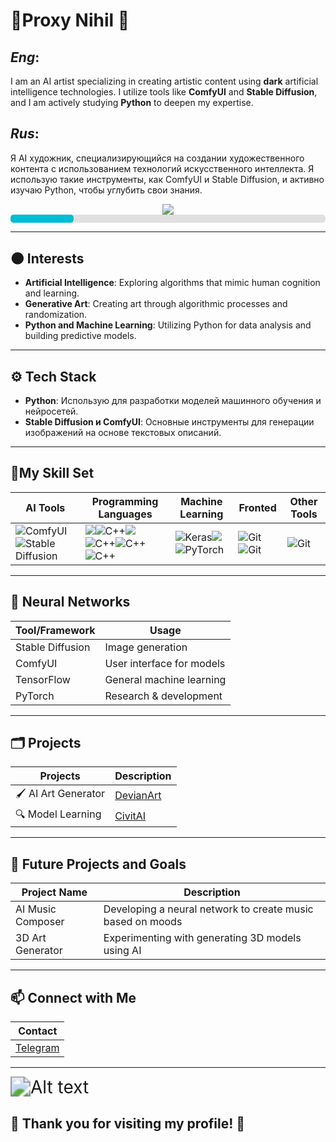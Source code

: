# 🖤**Proxy Nihil** 🖤

## *Eng*:

I am an AI artist specializing in creating artistic content using **dark** artificial intelligence technologies. I utilize tools like **ComfyUI** and **Stable Diffusion**, and I am actively studying **Python** to deepen my expertise.

## *Rus*:

Я AI художник, специализирующийся на создании художественного контента с использованием технологий искусственного интеллекта. Я использую такие инструменты, как ComfyUI и Stable Diffusion, и активно изучаю Python, чтобы углубить свои знания.

<div align="center"> 
<img src="https://imgur.com/910B91H.png" style="zoom:110%;" />
</div>

<div style="width: 100%; background-color: #e0e0e0; border-radius: 5px;">
    <div style="width: 20%; height: 13px; background-color: #00bcd4; border-radius: 5px;"></div>
</div>

-------------



## 🌑 Interests

- **Artificial Intelligence**: Exploring algorithms that mimic human cognition and learning.
- **Generative Art**: Creating art through algorithmic processes and randomization.
- **Python and Machine Learning**: Utilizing Python for data analysis and building predictive models.

----------------------------



## ⚙️ Tech Stack

- **Python**: Использую для разработки моделей машинного обучения и нейросетей.
- **Stable Diffusion и ComfyUI**: Основные инструменты для генерации изображений на основе текстовых описаний.

----------------------------



 ## 🤠My Skill Set

| **AI Tools**                                                 | **Programming Languages**                                    | **Machine Learning**                                         | **Fronted**                                                  | **Other Tools**                                              |
| ------------------------------------------------------------ | ------------------------------------------------------------ | ------------------------------------------------------------ | ------------------------------------------------------------ | ------------------------------------------------------------ |
| <img src="https://upload.wikimedia.org/wikipedia/commons/6/62/ComfyUI_Logo.png" alt="ComfyUI" title=" alt=&quot;Python&quot; style=&quot;widht:25%;&quot;" style="widht:6;" /><img src="https://cdn2.steamgriddb.com/icon/0a8e9d1cf3ee0af0e6526059e1ac59d1/32/256x256.png" alt="Stable Diffusion" style="widht:23;" /> | <img src="https://user-images.githubusercontent.com/72181445/168416803-354444e8-8b27-4b31-ab3b-83a36d08cc51.png" style=" widht:10;" /><img src="https://img.icons8.com/?size=100&id=40669&format=png&color=000000" alt="C++" style="widht:65;" /><img src="https://miladfathy.gallerycdn.vsassets.io/extensions/miladfathy/js-snippet/0.0.3/1620337479564/Microsoft.VisualStudio.Services.Icons.Default" style="widht:2;" /><img src="https://img.icons8.com/?size=100&id=45490&format=png&color=000000" alt="C++" style="widht:65;" /><img src="https://img.icons8.com/?size=100&id=UFXRpPFebwa2&format=png&color=000000" alt="C++" style="widht:65;" /><img src="https://img.icons8.com/?size=100&id=38561&format=png&color=000000" alt="C++" style="widht:65;" /> | <img src="https://upload.wikimedia.org/wikipedia/commons/thumb/a/ae/Keras_logo.svg/512px-Keras_logo.svg.png" alt="Keras" style="widht: 10;" /><img src="https://upload.wikimedia.org/wikipedia/commons/thumb/1/11/TensorFlowLogo.svg/1200px-TensorFlowLogo.svg.png" style="widht:6;" /><img src="https://upload.wikimedia.org/wikipedia/commons/c/c6/PyTorch_logo_black.svg" alt="PyTorch" style="widht:35;" /> | <img src="https://img.icons8.com/?size=100&id=zfHRZ6i1Wg0U&format=png&color=000000r" alt="Git" style="widht:55;" /><img src="https://img.icons8.com/?size=100&id=20909&format=png&color=000000" alt="Git" style="widht:65;" /> | <img src="https://gitlab.com/e.s.s.e.e.system/test_project_2/-/avatar" alt="Git" style="widht:8;" /> |

----------------------------



## 🧠 Neural Networks

| **Tool/Framework** | **Usage**                 |
| ------------------ | ------------------------- |
| Stable Diffusion   | Image generation          |
| ComfyUI            | User interface for models |
| TensorFlow         | General machine learning  |
| PyTorch            | Research & development    |

----------------------------



  ## 🗂️ Projects

| **Projects**       | **Description**                                             |
| ------------------ | ----------------------------------------------------------- |
| 🖌️ AI Art Generator | [DevianArt](https://www.deviantart.com/velialnihilobscurum) |
| 🔍 Model Learning   | [CivitAI](https://civitai.com/user/nihiloff)                |

----------------------------



## 🚀 Future Projects and Goals

| Project Name      | Description                                                |
| ----------------- | ---------------------------------------------------------- |
| AI Music Composer | Developing a neural network to create music based on moods |
| 3D Art Generator  | Experimenting with generating 3D models using AI           |

----------------------------



## 📫 Connect with Me

| **Contact**                          |
| ------------------------------------ |
| [Telegram](https://t.me/Proxy_Nihil) |

---



<img src="https://media1.tenor.com/m/pGjc9-vHR18AAAAd/ergo-proxy-ergo.gif" alt="Alt text" style="zoom: 200%;" />

  ## 									🖤 Thank you for visiting my profile! 🖤
